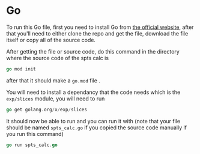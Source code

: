 # Go

To run this Go file, first you need to install Go from [the official website](https://go.dev/doc/install), after that you'll need to either clone the repo and get the file, download the file itself or copy all of the source code.


After getting the file or source code, do this command in the directory where the source code of the spts calc is
```go
go mod init
```

after that it should make a `go.mod` file .

You will need to install a dependancy that the code needs which is the `exp/slices` module, you will need to run
```go
go get golang.org/x/exp/slices
```

It should now be able to run and you can run it with (note that your file should be named `spts_calc.go` if you copied the source code manually if you run this command)
```go
go run spts_calc.go
```